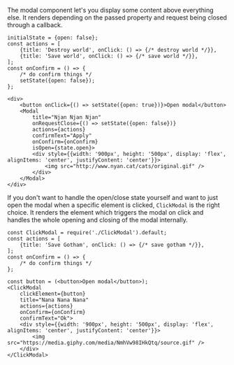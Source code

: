 The modal component let's you display some content above everything else.
It renders depending on the passed property and request being closed through a callback.

```
initialState = {open: false};
const actions = [
    {title: 'Destroy world', onClick: () => {/* destroy world */}},
    {title: 'Save world', onClick: () => {/* save world */}},
];
const onConfirm = () => {
    /* do confirm things */
    setState({open: false});
};

<div>
    <button onClick={() => setState({open: true})}>Open modal</button>
    <Modal
        title="Njan Njan Njan"
        onRequestClose={() => setState({open: false})}
        actions={actions}
        confirmText="Apply"
        onConfirm={onConfirm}
        isOpen={state.open}>
        <div style={{width: '900px', height: '500px', display: 'flex', alignItems: 'center', justifyContent: 'center'}}>
            <img src="http://www.nyan.cat/cats/original.gif" />
        </div>
    </Modal>
</div>
```

If you don't want to handle the open/close state yourself and want to just open the modal
when a specific element is clicked, `ClickModal` is the right choice.
It renders the element which triggers the modal on click and handles the whole opening and closing
of the modal internally.

```
const ClickModal = require('./ClickModal').default;
const actions = [
    {title: 'Save Gotham', onClick: () => {/* save gotham */}},
];
const onConfirm = () => {
    /* do confirm things */
};

const button = (<button>Open modal</button>);
<ClickModal
    clickElement={button}
    title="Nana Nana Nana"
    actions={actions}
    onConfirm={onConfirm}
    confirmText="Ok">
    <div style={{width: '900px', height: '500px', display: 'flex', alignItems: 'center', justifyContent: 'center'}}>
        <img src="https://media.giphy.com/media/NmhVw98IHkQtq/source.gif" />
    </div>
</ClickModal>
```
